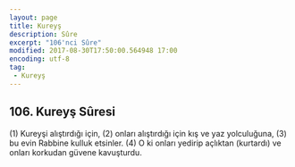 ```yaml
---
layout: page
title: Kureyş
description: Sûre
excerpt: "106'nci Sûre"
modified: 2017-08-30T17:50:00.564948 17:00
encoding: utf-8
tag: 
 - Kureyş
---
```


## 106. Kureyş Sûresi

(1) Kureyşi alıştırdığı için,
(2) onları alıştırdığı için kış ve yaz yolculuğuna,
(3) bu evin Rabbine kulluk etsinler.
(4) O ki onları yedirip açlıktan (kurtardı) ve onları korkudan güvene kavuşturdu.
